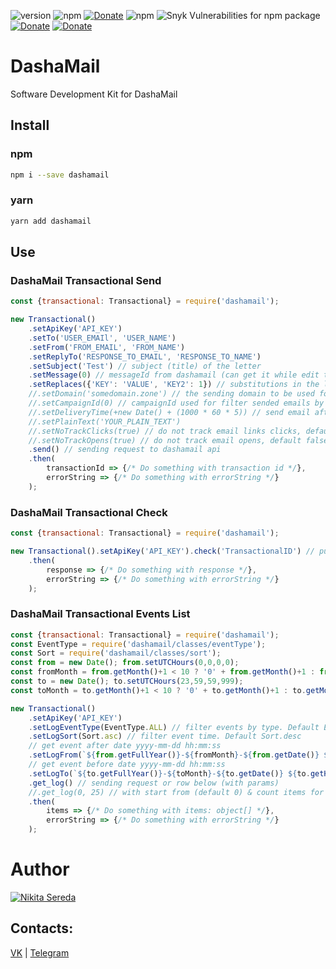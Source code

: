![version](https://img.shields.io/npm/v/dashamail)
![npm](https://img.shields.io/node/v/dashamail)
[![Donate](https://img.shields.io/badge/dependencies-0-lightGreen)](https://yoomoney.ru/to/410015710489385)
![npm](https://img.shields.io/npm/dm/dashamail)
![Snyk Vulnerabilities for npm package](https://img.shields.io/snyk/vulnerabilities/npm/dashamail)
[![Donate](https://img.shields.io/badge/donate-QIWI-red)](https://qiwi.com/n/OVENT628)
[![Donate](https://img.shields.io/badge/donate-YooMoney-red)](https://yoomoney.ru/to/410015710489385)

# DashaMail
Software Development Kit for DashaMail

## Install
### npm
```bash
npm i --save dashamail
```
### yarn
```bash
yarn add dashamail
```

## Use
### DashaMail Transactional Send
```js
const {transactional: Transactional} = require('dashamail');

new Transactional()
    .setApiKey('API_KEY')
    .setTo('USER_EMAIl', 'USER_NAME')
    .setFrom('FROM_EMAIL', 'FROM_NAME')
    .setReplyTo('RESPONSE_TO_EMAIL', 'RESPONSE_TO_NAME')
    .setSubject('Test') // subject (title) of the letter
    .setMessage(0) // messageId from dashamail (can get it while edit template from url)
    .setReplaces({'KEY': 'VALUE', 'KEY2': 1}) // substitutions in the letter template
    //.setDomain('somedomain.zone') // the sending domain to be used for DKIM/SPF signatures. Default, first in list "Account -> My Domains"
    //.setCampaignId(0) // campaignId used for filter sended emails by some id 
    //.setDeliveryTime(+new Date() + (1000 * 60 * 5)) // send email after 5 min 
    //.setPlainText('YOUR_PLAIN_TEXT')
    //.setNoTrackClicks(true) // do not track email links clicks, default false
    //.setNoTrackOpens(true) // do not track email opens, default false
    .send() // sending request to dashamail api
    .then(
        transactionId => {/* Do something with transaction id */},
        errorString => {/* Do something with errorString */}
    );
```

### DashaMail Transactional Check
```js
const {transactional: Transactional} = require('dashamail');

new Transactional().setApiKey('API_KEY').check('TransactionalID') // put here correct id
    .then(
        response => {/* Do something with response */},
        errorString => {/* Do something with errorString */}
    );
```

### DashaMail Transactional Events List
```js
const {transactional: Transactional} = require('dashamail');
const EventType = require('dashamail/classes/eventType');
const Sort = require('dashamail/classes/sort');
const from = new Date(); from.setUTCHours(0,0,0,0);
const fromMonth = from.getMonth()+1 < 10 ? '0' + from.getMonth()+1 : from.getMonth()+1;
const to = new Date(); to.setUTCHours(23,59,59,999);
const toMonth = to.getMonth()+1 < 10 ? '0' + to.getMonth()+1 : to.getMonth()+1;

new Transactional()
    .setApiKey('API_KEY')
    .setLogEventType(EventType.ALL) // filter events by type. Default EventType.ALL
    .setLogSort(Sort.asc) // filter event time. Default Sort.desc
    // get event after date yyyy-mm-dd hh:mm:ss
    .setLogFrom(`${from.getFullYear()}-${fromMonth}-${from.getDate()} ${from.getHours()}:${from.getMinutes()}:${from.getSeconds()}`)
    // get event before date yyyy-mm-dd hh:mm:ss
    .setLogTo(`${to.getFullYear()}-${toMonth}-${to.getDate()} ${to.getHours()}:${to.getMinutes()}:${to.getSeconds()}`)
    .get_log() // sending request or row below (with params)
    //.get_log(0, 25) // with start from (default 0) & count items for response (by default 500)  
    .then(
        items => {/* Do something with items: object[] */},
        errorString => {/* Do something with errorString */}
    );
```

# Author
[![Nikita Sereda](https://github-readme-stackoverflow.vercel.app/?userID=7103430&theme=dark)](https://stackoverflow.com/users/7103430/Никита-Середа)

## Contacts:
[VK](https://vk.com/ng_new) | [Telegram](https://t.me/Lanselot66)
